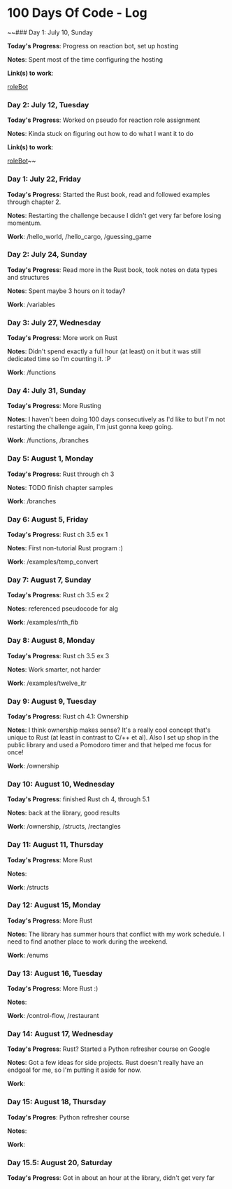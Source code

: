 # 100 Days Of Code - Log

[//]: # (### Template)

[//]: # (### Day 0: July 10, Sunday)

[//]: # ()
[//]: # (**Today's Progress**: )

[//]: # ()
[//]: # (**Notes**)

[//]: # ()
[//]: # (**Link&#40;s&#41; to work**)

[//]: # (1. [Find the Longest Word in a String]&#40;https://www.freecodecamp.com/challenges/find-the-longest-word-in-a-string&#41;)

~~### Day 1: July 10, Sunday

**Today's Progress**: Progress on reaction bot, set up hosting

**Notes**: Spent most of the time configuring the hosting

**Link(s) to work**:

[roleBot](https://github.com/stryker-e/roleBot)

### Day 2: July 12, Tuesday

**Today's Progress**: Worked on pseudo for reaction role assignment

**Notes**: Kinda stuck on figuring out how to do what I want it to do

**Link(s) to work**:

[roleBot](https://github.com/stryker-e/roleBot)~~

### Day 1: July 22, Friday

**Today's Progress**: Started the Rust book, read and followed examples through chapter 2.

**Notes**: Restarting the challenge because I didn't get very far before losing momentum.

**Work**: /hello_world, /hello_cargo, /guessing_game

### Day 2: July 24, Sunday

**Today's Progress**: Read more in the Rust book, took notes on data types and structures

**Notes**: Spent maybe 3 hours on it today?

**Work**: /variables

### Day 3: July 27, Wednesday

**Today's Progress**: More work on Rust

**Notes**: Didn't spend exactly a full hour (at least) on it but it was still dedicated time so I'm counting it. :P

**Work**: /functions

### Day 4: July 31, Sunday

**Today's Progress**: More Rusting

**Notes**: I haven't been doing 100 days consecutively as I'd like to but I'm not restarting the challenge again, I'm just gonna keep going.

**Work**: /functions, /branches

### Day 5: August 1, Monday

**Today's Progress**: Rust through ch 3

**Notes**: TODO finish chapter samples

**Work**: /branches

### Day 6: August 5, Friday

**Today's Progress**: Rust ch 3.5 ex 1

**Notes**: First non-tutorial Rust program :)

**Work**: /examples/temp_convert

### Day 7: August 7, Sunday

**Today's Progress**: Rust ch 3.5 ex 2

**Notes**: referenced pseudocode for alg

**Work**: /examples/nth_fib

### Day 8: August 8, Monday

**Today's Progress**: Rust ch 3.5 ex 3

**Notes**: Work smarter, not harder

**Work**: /examples/twelve_itr

### Day 9: August 9, Tuesday

**Today's Progress**: Rust ch 4.1: Ownership

**Notes**: I think ownership makes sense? It's a really cool concept that's unique to Rust (at least in contrast to C/++ et al). Also I set up shop in the public library and used a Pomodoro timer and that helped me focus for once!

**Work**: /ownership

### Day 10: August 10, Wednesday

**Today's Progress**: finished Rust ch 4, through 5.1

**Notes**: back at the library, good results

**Work**: /ownership, /structs, /rectangles

### Day 11: August 11, Thursday

**Today's Progress**: More Rust

**Notes**:

**Work**: /structs

### Day 12: August 15, Monday

**Today's Progress**: More Rust

**Notes**: The library has summer hours that conflict with my work schedule. I need to find another place to work during the weekend.

**Work**: /enums

### Day 13: August 16, Tuesday

**Today's Progress**: More Rust :)

**Notes**:

**Work**: /control-flow, /restaurant

### Day 14: August 17, Wednesday

**Today's Progress**: Rust? Started a Python refresher course on Google

**Notes**: Got a few ideas for side projects. Rust doesn't really have an endgoal for me, so I'm putting it aside for now.

**Work**: 

### Day 15: August 18, Thursday

**Today's Progres**: Python refresher course

**Notes**:

**Work**:

### Day 15.5: August 20, Saturday

**Today's Progress**: Got in about an hour at the library, didn't get very far

<!-- ### Day 16: August 22, Monday

**Today's Progress**:

**Notes**:

**Work**: -->
